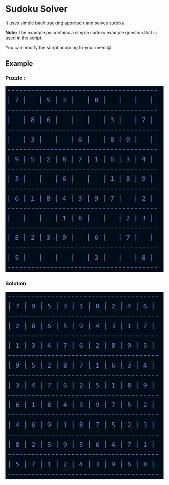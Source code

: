 # Sudoku Solver

It uses simple back tracking approach and solves sudoku.

**Note:** The example.py contains a simple sudoky example question that is used in the script.

You can modify the script acording to your need 😀 

## Example

### Puzzle : 

![](img/question.png)

### Solution
![](img/solution.png)